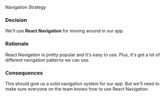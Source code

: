 Navigation Strategy

### Decision
We'll use **React Navigation** for moving around in our app.

### Rationale
React Navigation is pretty popular and it's easy to use. Plus, it's got a lot of different navigation patterns we can use.

### Consequences
This should give us a solid navigation system for our app. But we'll need to make sure everyone on the team knows how to use React Navigation.